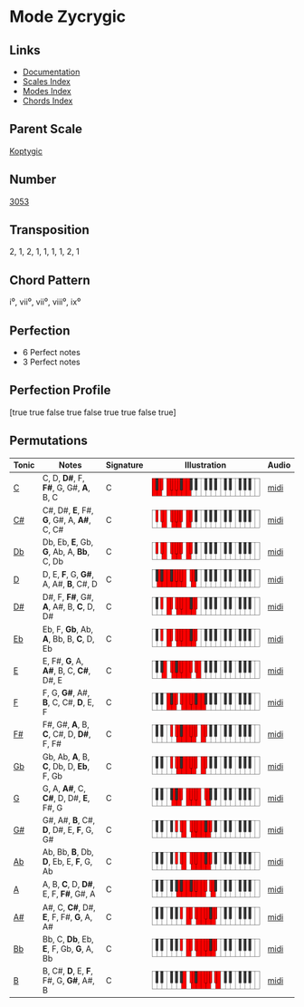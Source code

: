 # Mode Zycrygic

## Links

- [Documentation](README.md)
- [Scales Index](Scales.md)
- [Modes Index](Modes.md)
- [Chords Index](Chords.md)

## Parent Scale

[Koptygic](ScaleKoptygic.md)

## Number

[3053](https://ianring.com/musictheory/scales/3053)

## Transposition

2, 1, 2, 1, 1, 1, 1, 2, 1

## Chord Pattern

i⁰, vii⁰, vii⁰, viii⁰, ix⁰

## Perfection

- 6 Perfect notes
- 3 Perfect notes

## Perfection Profile

[true true false true false true true false true]

## Permutations

| Tonic | Notes | Signature | Illustration | Audio |
|-------|-------|-----------|--------------|-------|
| [C](ModeCNaturalZycrygic.md) | C, D, **D#**, F, **F#**, G, G#, **A**, B, C | C | ![CNaturalZycrygic](ModeCNaturalZycrygic.png) | [midi](https://github.com/edipermadi/music/blob/main/docs/ModeCNaturalZycrygic.mid?raw=true) |
| [C#](ModeCSharpZycrygic.md) | C#, D#, **E**, F#, **G**, G#, A, **A#**, C, C# | C | ![CSharpZycrygic](ModeCSharpZycrygic.png) | [midi](https://github.com/edipermadi/music/blob/main/docs/ModeCSharpZycrygic.mid?raw=true) |
| [Db](ModeDFlatZycrygic.md) | Db, Eb, **E**, Gb, **G**, Ab, A, **Bb**, C, Db | C | ![DFlatZycrygic](ModeDFlatZycrygic.png) | [midi](https://github.com/edipermadi/music/blob/main/docs/ModeDFlatZycrygic.mid?raw=true) |
| [D](ModeDNaturalZycrygic.md) | D, E, **F**, G, **G#**, A, A#, **B**, C#, D | C | ![DNaturalZycrygic](ModeDNaturalZycrygic.png) | [midi](https://github.com/edipermadi/music/blob/main/docs/ModeDNaturalZycrygic.mid?raw=true) |
| [D#](ModeDSharpZycrygic.md) | D#, F, **F#**, G#, **A**, A#, B, **C**, D, D# | C | ![DSharpZycrygic](ModeDSharpZycrygic.png) | [midi](https://github.com/edipermadi/music/blob/main/docs/ModeDSharpZycrygic.mid?raw=true) |
| [Eb](ModeEFlatZycrygic.md) | Eb, F, **Gb**, Ab, **A**, Bb, B, **C**, D, Eb | C | ![EFlatZycrygic](ModeEFlatZycrygic.png) | [midi](https://github.com/edipermadi/music/blob/main/docs/ModeEFlatZycrygic.mid?raw=true) |
| [E](ModeENaturalZycrygic.md) | E, F#, **G**, A, **A#**, B, C, **C#**, D#, E | C | ![ENaturalZycrygic](ModeENaturalZycrygic.png) | [midi](https://github.com/edipermadi/music/blob/main/docs/ModeENaturalZycrygic.mid?raw=true) |
| [F](ModeFNaturalZycrygic.md) | F, G, **G#**, A#, **B**, C, C#, **D**, E, F | C | ![FNaturalZycrygic](ModeFNaturalZycrygic.png) | [midi](https://github.com/edipermadi/music/blob/main/docs/ModeFNaturalZycrygic.mid?raw=true) |
| [F#](ModeFSharpZycrygic.md) | F#, G#, **A**, B, **C**, C#, D, **D#**, F, F# | C | ![FSharpZycrygic](ModeFSharpZycrygic.png) | [midi](https://github.com/edipermadi/music/blob/main/docs/ModeFSharpZycrygic.mid?raw=true) |
| [Gb](ModeGFlatZycrygic.md) | Gb, Ab, **A**, B, **C**, Db, D, **Eb**, F, Gb | C | ![GFlatZycrygic](ModeGFlatZycrygic.png) | [midi](https://github.com/edipermadi/music/blob/main/docs/ModeGFlatZycrygic.mid?raw=true) |
| [G](ModeGNaturalZycrygic.md) | G, A, **A#**, C, **C#**, D, D#, **E**, F#, G | C | ![GNaturalZycrygic](ModeGNaturalZycrygic.png) | [midi](https://github.com/edipermadi/music/blob/main/docs/ModeGNaturalZycrygic.mid?raw=true) |
| [G#](ModeGSharpZycrygic.md) | G#, A#, **B**, C#, **D**, D#, E, **F**, G, G# | C | ![GSharpZycrygic](ModeGSharpZycrygic.png) | [midi](https://github.com/edipermadi/music/blob/main/docs/ModeGSharpZycrygic.mid?raw=true) |
| [Ab](ModeAFlatZycrygic.md) | Ab, Bb, **B**, Db, **D**, Eb, E, **F**, G, Ab | C | ![AFlatZycrygic](ModeAFlatZycrygic.png) | [midi](https://github.com/edipermadi/music/blob/main/docs/ModeAFlatZycrygic.mid?raw=true) |
| [A](ModeANaturalZycrygic.md) | A, B, **C**, D, **D#**, E, F, **F#**, G#, A | C | ![ANaturalZycrygic](ModeANaturalZycrygic.png) | [midi](https://github.com/edipermadi/music/blob/main/docs/ModeANaturalZycrygic.mid?raw=true) |
| [A#](ModeASharpZycrygic.md) | A#, C, **C#**, D#, **E**, F, F#, **G**, A, A# | C | ![ASharpZycrygic](ModeASharpZycrygic.png) | [midi](https://github.com/edipermadi/music/blob/main/docs/ModeASharpZycrygic.mid?raw=true) |
| [Bb](ModeBFlatZycrygic.md) | Bb, C, **Db**, Eb, **E**, F, Gb, **G**, A, Bb | C | ![BFlatZycrygic](ModeBFlatZycrygic.png) | [midi](https://github.com/edipermadi/music/blob/main/docs/ModeBFlatZycrygic.mid?raw=true) |
| [B](ModeBNaturalZycrygic.md) | B, C#, **D**, E, **F**, F#, G, **G#**, A#, B | C | ![BNaturalZycrygic](ModeBNaturalZycrygic.png) | [midi](https://github.com/edipermadi/music/blob/main/docs/ModeBNaturalZycrygic.mid?raw=true) |
